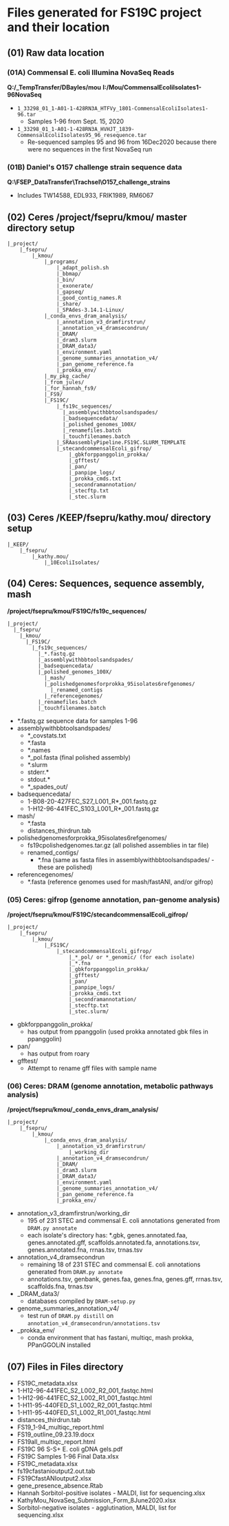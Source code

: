 # Files generated for FS19C project and their location

## (01) Raw data location
### (01A) Commensal E. coli Illumina NovaSeq Reads
**Q:/_TempTransfer/DBayles/mou**
**I:/Mou/CommensalEcoliIsolates1-96NovaSeq**
* `1_33298_01_1-A01-1-428RN3A_HTFVy_1801-CommensalEcoliIsolates1-96.tar`
  * Samples 1-96 from Sept. 15, 2020
* `1_33298_01_1-A01-1-428RN3A_HVHJT_1839-CommensalEcoliIsolates95_96_resequence.tar`
  * Re-sequenced samples 95 and 96 from 16Dec2020 because there were no sequences in the first NovaSeq run

### (01B) Daniel's O157 challenge strain sequence data
**Q:\FSEP_DataTransfer\Trachsel\O157_challenge_strains**
* Includes TW14588, EDL933, FRIK1989, RM6067

## (02) Ceres /project/fsepru/kmou/ master directory setup
```
|_project/
    |_fsepru/
        |_kmou/
            |_programs/
                |_adapt_polish.sh
                |_bbmap/
                |_bin/
                |_exonerate/
                |_gapseq/
                |_good_contig_names.R
                |_share/
                |_SPAdes-3.14.1-Linux/              
            |_conda_envs_dram_analysis/
                |_annotation_v3_dramfirstrun/         
                |_annotation_v4_dramsecondrun/
                |_DRAM/
                |_dram3.slurm
                |_DRAM_data3/
                |_environment.yaml
                |_genome_summaries_annotation_v4/
                |_pan_genome_reference.fa
                |_prokka_env/
            |_my_pkg_cache/
            |_from_jules/
            |_for_hannah_fs9/
            |_FS9/
            |_FS19C/
                |_fs19c_sequences/
                  |_assemblywithbbtoolsandspades/
                  |_badsequencedata/
                  |_polished_genomes_100X/
                  |_renamefiles.batch
                  |_touchfilenames.batch
                |_SRAassemblyPipeline.FS19C.SLURM_TEMPLATE  
                |_stecandcommensalEcoli_gifrop/
                    |_gbkforppanggolin_prokka/
                    |_gfftest/
                    |_pan/
                    |_panpipe_logs/
                    |_prokka_cmds.txt
                    |_secondramannotation/
                    |_stecftp.txt
                    |_stec.slurm

```

## (03) Ceres /KEEP/fsepru/kathy.mou/ directory setup
```
|_KEEP/
    |_fsepru/
        |_kathy.mou/
            |_10EcoliIsolates/
```

## (04) Ceres: Sequences, sequence assembly, mash
**/project/fsepru/kmou/FS19C/fs19c_sequences/**
```
|_project/
  |_fsepru/
    |_kmou/
      |_FS19C/
        |_fs19c_sequences/
          |_*.fastq.gz
          |_assemblywithbbtoolsandspades/
          |_badsequencedata/
          |_polished_genomes_100X/
            |_mash/
            |_polishedgenomesforprokka_95isolates6refgenomes/
              |_renamed_contigs
            |_referencegenomes/
          |_renamefiles.batch
          |_touchfilenames.batch
```
* *.fastq.gz sequence data for samples 1-96
* assemblywithbbtoolsandspades/
  * *_covstats.txt
  * *.fasta
  * *.names
  * *_pol.fasta (final polished assembly)
  * *.slurm
  * stderr.*
  * stdout.*
  * *_spades_out/
* badsequencedata/
  * 1-B08-20-427FEC_S27_L001_R*_001.fastq.gz
  * 1-H12-96-441FEC_S103_L001_R*_001.fastq.gz
* mash/
  * *.fasta
  * distances_thirdrun.tab
* polishedgenomesforprokka_95isolates6refgenomes/
  * fs19cpolishedgenomes.tar.gz (all polished assemblies in tar file)  
  * renamed_contigs/
    * *.fna (same as fasta files in assemblywithbbtoolsandspades/ - these are polished)
* referencegenomes/
  * *.fasta (reference genomes used for mash/fastANI, and/or gifrop)

### (05) Ceres: gifrop (genome annotation, pan-genome analysis)
**/project/fsepru/kmou/FS19C/stecandcommensalEcoli_gifrop/**
```
|_project/
    |_fsepru/
        |_kmou/
            |_FS19C/
                |_stecandcommensalEcoli_gifrop/
                    |_*_pol/ or *_genomic/ (for each isolate)
                    |_*.fna
                    |_gbkforppanggolin_prokka/
                    |_gfftest/
                    |_pan/
                    |_panpipe_logs/
                    |_prokka_cmds.txt
                    |_secondramannotation/
                    |_stecftp.txt
                    |_stec.slurm/
```
* gbkforppanggolin_prokka/
  * has output from ppanggolin (used prokka annotated gbk files in ppanggolin)
* pan/
  * has output from roary
* gfftest/
  * Attempt to rename gff files with sample name


### (06) Ceres: DRAM (genome annotation, metabolic pathways analysis)
**/project/fsepru/kmou/_conda_envs_dram_analysis/**
```
|_project/
    |_fsepru/
        |_kmou/
            |_conda_envs_dram_analysis/
                |_annotation_v3_dramfirstrun/      
                    |_working_dir
                |_annotation_v4_dramsecondrun/
                |_DRAM/
                |_dram3.slurm
                |_DRAM_data3/
                |_environment.yaml
                |_genome_summaries_annotation_v4/
                |_pan_genome_reference.fa
                |_prokka_env/
```
* annotation_v3_dramfirstrun/working_dir
  * 195 of 231 STEC and commensal E. coli annotations generated from `DRAM.py annotate`
  * each isolate's directory has: *.gbk, genes.annotated.faa, genes.annotated.gff, scaffolds.annotated.fa, annotations.tsv, genes.annotated.fna, rrnas.tsv, trnas.tsv
* annotation_v4_dramsecondrun
  * remaining 18 of 231 STEC and commensal E. coli annotations generated from `DRAM.py annotate`
  * annotations.tsv, genbank, genes.faa, genes.fna, genes.gff, rrnas.tsv, scaffolds.fna, trnas.tsv
* _DRAM_data3/
  * databases compiled by `DRAM-setup.py`
* genome_summaries_annotation_v4/
  * test run of `DRAM.py distill` on `annotation_v4_dramsecondrun/annotations.tsv`
* _prokka_env/
  * conda environment that has fastani, multiqc, mash prokka, PPanGGOLiN installed

## (07) Files in Files directory
* FS19C_metadata.xlsx
* 1-H12-96-441FEC_S2_L002_R2_001_fastqc.html
* 1-H12-96-441FEC_S2_L002_R1_001_fastqc.html
* 1-H11-95-440FED_S1_L002_R2_001_fastqc.html
* 1-H11-95-440FED_S1_L002_R1_001_fastqc.html
* distances_thirdrun.tab
* FS19_1-94_multiqc_report.html
* FS19_outline_09.23.19.docx
* FS19all_multiqc_report.html
* FS19C 96 S-S+ E. coli gDNA gels.pdf
* FS19C Samples 1-96 Final Data.xlsx
* FS19C_metadata.xlsx
* fs19cfastanioutput2.out.tab
* FS19CfastANIoutput2.xlsx
* gene_presence_absence.Rtab
* Hannah Sorbitol-positive isolates - MALDI, list for sequencing.xlsx
* KathyMou_NovaSeq_Submission_Form_8June2020.xlsx
* Sorbitol-negative isolates - agglutination, MALDI, list for sequencing.xlsx
